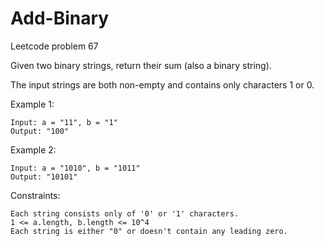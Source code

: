 # Add-Binary
Leetcode problem 67

Given two binary strings, return their sum (also a binary string).

The input strings are both non-empty and contains only characters 1 or 0.

Example 1:
```
Input: a = "11", b = "1"
Output: "100"
```
Example 2:
```
Input: a = "1010", b = "1011"
Output: "10101"
```
Constraints:
```
Each string consists only of '0' or '1' characters.
1 <= a.length, b.length <= 10^4
Each string is either "0" or doesn't contain any leading zero.
```
